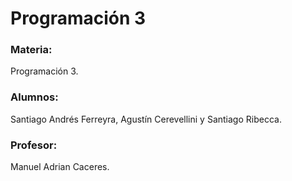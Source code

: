 # Programación 3
### Materia:
Programación 3.
### Alumnos:
Santiago Andrés Ferreyra, Agustín Cerevellini y Santiago Ribecca.
### Profesor:
Manuel Adrian Caceres.
